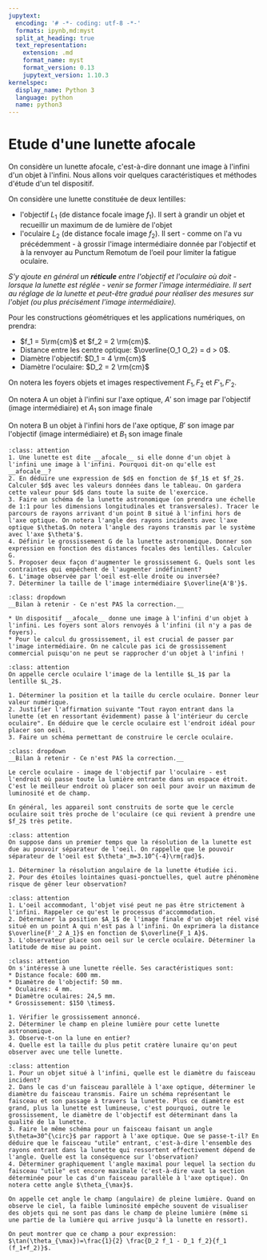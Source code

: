 ```yaml
---
jupytext:
  encoding: '# -*- coding: utf-8 -*-'
  formats: ipynb,md:myst
  split_at_heading: true
  text_representation:
    extension: .md
    format_name: myst
    format_version: 0.13
    jupytext_version: 1.10.3
kernelspec:
  display_name: Python 3
  language: python
  name: python3
---
```


# Etude d'une lunette afocale

On considère un lunette afocale, c'est-à-dire donnant une image à l'infini d'un objet à l'infini. Nous allons voir quelques caractéristiques et méthodes d'étude d'un tel dispositif.

On considère une lunette constituée de deux lentilles:
* l'objectif $L_1$ (de distance focale image $f_1$). Il sert à grandir un objet et recueillir un maximum de de lumière de l'objet
* l'oculaire $L_2$ (de distance focale image $f_2$). Il sert - comme on l'a vu précédemment - à grossir l'image intermédiaire donnée par l'objectif et à la renvoyer au Punctum Remotum de l’oeil pour limiter la fatigue oculaire.

_S'y ajoute en général un __réticule__ entre l'objectif et l'oculaire où doit - lorsque la lunette est réglée - venir se former l'image intermédiaire. Il sert au réglage de la lunette et peut-être gradué pour réaliser des mesures sur l'objet (ou plus précisément l'image intermédiaire)._

Pour les constructions géométriques et les applications numériques, on prendra:

* $f_1 = 5\rm{cm}$ et $f_2 = 2 \rm{cm}$.
* Distance entre les centre optique: $\overline{O_1 O_2} = d > 0$.
* Diamètre l'objectif: $D_1 = 4 \rm{cm}$
* Diamètre l'oculaire: $D_2 = 2 \rm{cm}$

On notera les foyers objets et images respectivement $F_1, F_2$ et $F'_1, F'_2$.

On notera A un objet à l'infini sur l'axe optique, $A'$ son image par l'objectif (image intermédiaire) et $A_1$ son image finale

On notera B un objet à l'infini hors de l'axe optique, $B'$ son image par l'objectif (image intermédiaire) et $B_1$ son image finale


````{admonition} Exercice - Généralités et grossissement
:class: attention
1. Une lunette est dite __afocale__ si elle donne d'un objet à l'infini une image à l'infini. Pourquoi dit-on qu'elle est __afocale__?
2. En déduire une expression de $d$ en fonction de $f_1$ et $f_2$. Calculer $d$ avec les valeurs données dans le tableau. On gardera cette valeur pour $d$ dans toute la suite de l'exercice.
3. Faire un schéma de la lunette astronomique (on prendra une échelle de 1:1 pour les dimensions longitudinales et transversales). Tracer le parcours de rayons arrivant d'un point B situé à l'infini hors de l'axe optique. On notera l'angle des rayons incidents avec l'axe optique $\theta$.On notera l'angle des rayons transmis par le système avec l'axe $\theta'$.
4. Définir le grossissement G de la lunette astronomique. Donner son expression en fonction des distances focales des lentilles. Calculer G.
5. Proposer deux façon d'augmenter le grossissement G. Quels sont les contraintes qui empêchent de l'augmenter indéfiniment?
6. L'image observée par l'oeil est-elle droite ou inversée? 
7. Déterminer la taille de l'image intermédiaire $\overline{A'B'}$.
````

````{important} 
:class: dropdown
__Bilan à retenir - Ce n'est PAS la correction.__

* Un dispositif __afocale__ donne une image à l'infini d'un objet à l'infini. Les foyers sont alors renvoyés à l'infini (il n'y a pas de foyers).
* Pour le calcul du grossissement, il est crucial de passer par l'image intermédiaire. On ne calcule pas ici de grossissement commercial puisqu'on ne peut se rapprocher d'un objet à l'infini !
````

````{admonition} Exercice - Cercle oculaire
:class: attention
On appelle cercle oculaire l'image de la lentille $L_1$ par la lentille $L_2$.

1. Déterminer la position et la taille du cercle oculaire. Donner leur valeur numérique.
2. Justifier l'affirmation suivante "Tout rayon entrant dans la lunette (et en ressortant évidemment) passe à l'intérieur du cercle oculaire". En déduire que le cercle oculaire est l'endroit idéal pour placer son oeil.
3. Faire un schéma permettant de construire le cercle oculaire.
````

````{important} 
:class: dropdown
__Bilan à retenir - Ce n'est PAS la correction.__

Le cercle oculaire - image de l'objectif par l'oculaire - est l'endroit où passe toute la lumière entrante dans un espace étroit. C'est le meilleur endroit où placer son oeil pour avoir un maximum de luminosité et de champ.

En général, les appareil sont construits de sorte que le cercle oculaire soit très proche de l'oculaire (ce qui revient à prendre une $f_2$ très petite.
````

````{admonition} Exercice - Limite de résolution
:class: attention
On suppose dans un premier temps que la résolution de la lunette est due au pouvoir séparateur de l'oeil. On rappelle que le pouvoir séparateur de l'oeil est $\theta'_m=3.10^{-4}\rm{rad}$.

1. Déterminer la résolution angulaire de la lunette étudiée ici.
2. Pour des étoiles lointaines quasi-ponctuelles, quel autre phénomène risque de gêner leur observation?
````

````{admonition} Exercice - Latitude de mise au point
:class: attention
1. L'oeil accommodant, l'objet visé peut ne pas être strictement à l'infini. Rappeler ce qu'est le processus d'accommodation.
2. Déterminer la position $A_1$ de l'image finale d'un objet réel visé situé en un point A qui n'est pas à l'infini. On exprimera la distance $\overline{F'_2 A_1}$ en fonction de $\overline{F_1 A}$.
3. L'observateur place son oeil sur le cercle oculaire. Déterminer la latitude de mise au point.
````

````{admonition} Exercice - Lunette réelle
:class: attention
On s'intéresse à une lunette réelle. Ses caractéristiques sont:
* Distance focale: 600 mm.
* Diamètre de l'objectif: 50 mm.
* Oculaires: 4 mm.
* Diamètre oculaires: 24,5 mm.
* Grossissement: $150 \times$.

1. Vérifier le grossissement annoncé.
2. Déterminer le champ en pleine lumière pour cette lunette astronomique.
3. Observe-t-on la lune en entier?
4. Quelle est la taille du plus petit cratère lunaire qu'on peut observer avec une telle lunette.
````

````{admonition} Aller plus loin - Champ angulaire
:class: attention
1. Pour un objet situé à l'infini, quelle est le diamètre du faisceau incident?
2. Dans le cas d'un faisceau parallèle à l'axe optique, déterminer le diamètre du faisceau transmis. Faire un schéma représentant le faisceau et son passage à travers la lunette. Plus ce diamètre est grand, plus la lunette est lumineuse, c'est pourquoi, outre le grossissement, le diamètre de l'objectif est déterminant dans la qualité de la lunette.
3. Faire le même schéma pour un faisceau faisant un angle $\theta=30^{\circ}$ par rapport à l'axe optique. Que se passe-t-il? En déduire que le faisceau "utile" entrant, c'est-à-dire l'ensemble des rayons entrant dans la lunette qui ressortent effectivement dépend de l'angle. Quelle est la conséquence sur l'observation?
4. Déterminer graphiquement l'angle maximal pour lequel la section du faisceau "utile" est encore maximale (c'est-à-dire vaut la section déterminée pour le cas d'un faisceau parallèle à l'axe optique). On notera cette angle $\theta_{\max}$.

On appelle cet angle le champ (angulaire) de pleine lumière. Quand on observe le ciel, la faible luminosité empêche souvent de visualiser des objets qui ne sont pas dans le champ de pleine lumière (même si une partie de la lumière qui arrive jusqu'à la lunette en ressort).

On peut montrer que ce champ a pour expression: $\tan(\theta_{\max})=\frac{1}{2} \frac{D_2 f_1 - D_1 f_2}{f_1 (f_1+f_2)}$.
````
